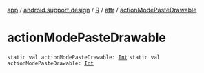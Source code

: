 [app](../../../index.md) / [android.support.design](../../index.md) / [R](../index.md) / [attr](index.md) / [actionModePasteDrawable](.)

# actionModePasteDrawable

`static val actionModePasteDrawable: `[`Int`](https://kotlinlang.org/api/latest/jvm/stdlib/kotlin/-int/index.html)
`static val actionModePasteDrawable: `[`Int`](https://kotlinlang.org/api/latest/jvm/stdlib/kotlin/-int/index.html)